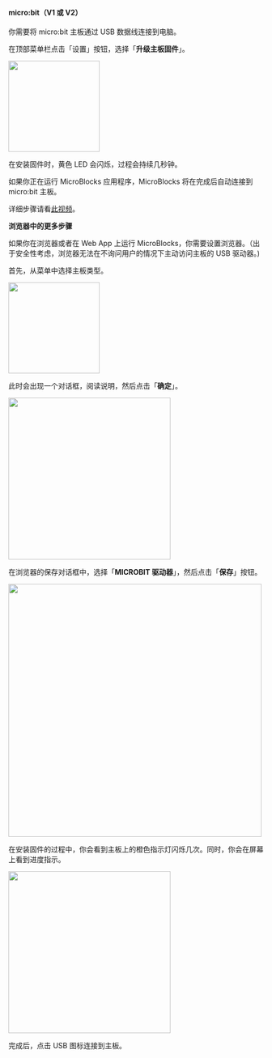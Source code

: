 #### micro:bit（V1 或 V2） ####

你需要将 micro:bit 主板通过 USB 数据线连接到电脑。

在顶部菜单栏点击「设置」按钮，选择「**升级主板固件**」。

<img src="/assets/img/md/get-started/update-firmware-menu.png" width="180">

在安装固件时，黄色 LED 会闪烁，过程会持续几秒钟。

如果你正在运行 MicroBlocks 应用程序，MicroBlocks 将在完成后自动连接到 micro:bit 主板。

详细步骤请看[此视频](https://www.youtube.com/watch?v=V4u2_GN8JnU)。

**浏览器中的更多步骤**

如果你在浏览器或者在 Web App 上运行 MicroBlocks，你需要设置浏览器。（出于安全性考虑，浏览器无法在不询问用户的情况下主动访问主板的 USB 驱动器。)

首先，从菜单中选择主板类型。

<img src="/assets/img/md/get-started/select-microbit.png" width="180">

此时会出现一个对话框，阅读说明，然后点击「**确定**」。

<img src="/assets/img/md/get-started/firmware-install-instructions-microbit.png" width="320">

在浏览器的保存对话框中，选择「**MICROBIT 驱动器**」，然后点击「**保存**」按钮。

<img src="/assets/img/md/get-started/firmware-save-dialog-microbit.png" width="500">

在安装固件的过程中，你会看到主板上的橙色指示灯闪烁几次。同时，你会在屏幕上看到进度指示。

<img src="/assets/img/md/get-started/firmware-progress.png" width="320">

完成后，点击 USB 图标连接到主板。
